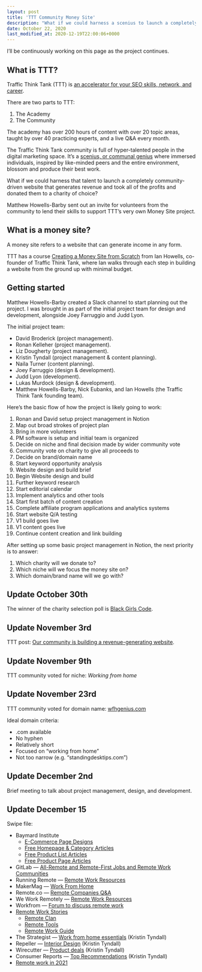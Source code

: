 ```yaml
---
layout: post
title: 'TTT Community Money Site'
description: "What if we could harness a scenius to launch a completely community-driven website that generates revenue and took all of the profits and donated them to a charity of choice?"
date: October 22, 2020
last_modified_at: 2020-12-19T22:00:06+0000
---
```



I’ll be continuously working on this page as the project continues.

## What is TTT?
Traffic Think Tank (TTT) is [an accelerator for your SEO skills, network, and career](https://trafficthinktank.com/).

There are two parts to TTT:
1. The Academy
2. The Community

The academy has over 200 hours of content with over 20 topic areas, taught by over 40 practicing experts, and a live Q&A every month.

The Traffic Think Tank community is full of hyper-talented people in the digital marketing space. It’s a [scenius, or communal genius](https://kk.org/thetechnium/scenius-or-comm/) where immersed individuals, inspired by like-minded peers and the entire environment, blossom and produce their best work.

What if we could harness that talent to launch a completely community-driven website that generates revenue and took all of the profits and donated them to a charity of choice?

Matthew Howells-Barby sent out an invite for volunteers from the community to lend their skills to support TTT’s very own Money Site project.

## What is a money site?
A money site refers to a website that can generate income in any form.

TTT has a course [Creating a Money Site from Scratch](https://trafficthinktank.com/courses/money-site-from-scratch/) from Ian Howells, co-founder of Traffic Think Tank, where Ian walks through each step in building a website from the ground up with minimal budget.

## Getting started

Matthew Howells-Barby created a Slack channel to start planning out the project. I was brought in as part of the initial project team for design and development, alongside Joey Farruggio and Judd Lyon.

The initial project team:
- David Broderick (project management).
- Ronan Kelleher (project management).
- Liz Dougherty (project management).
- Kristin Tyndall (project management & content planning).
- Naila Turner (content planning).
- Joey Farruggio (design & development).
- Judd Lyon (development).
- Lukas Murdock (design & development).
- Matthew Howells-Barby, Nick Eubanks, and Ian Howells (the Traffic Think Tank founding team).

Here’s the basic flow of how the project is likely going to work:

1. Ronan and David setup project management in Notion
2. Map out broad strokes of project plan
3. Bring in more volunteers
4. PM software is setup and initial team is organized
5. Decide on niche and final decision made by wider community vote
6. Community vote on charity to give all proceeds to
7. Decide on brand/domain name
8. Start keyword opportunity analysis
9. Website design and build brief
10. Begin Website design and build
11. Further keyword research
12. Start editorial calendar
13. Implement analytics and other tools
14. Start first batch of content creation
15. Complete affiliate program applications and analytics systems
16. Start website Q/A testing
17. V1 build goes live
18. V1 content goes live
19. Continue content creation and link building

After setting up some basic project management in Notion, the next priority is to answer:
1. Which charity will we donate to?
2. Which niche will we focus the money site on?
3. Which domain/brand name will we go with?

## Update October 30th
The winner of the charity selection poll is [Black Girls Code](https://www.blackgirlscode.com/).

## Update November 3rd
TTT post: [Our community is building a revenue-generating website](https://trafficthinktank.com/community-money-site/).

## Update November 9th
TTT community voted for niche: *Working from home*

## Update November 23rd
TTT community voted for domain name: [wfhgenius.com](https://wfhgenius.com/)

Ideal domain criteria:
- .com available
- No hyphen
- Relatively short
- Focused on “working from home”
- Not too narrow (e.g. “standingdesktips.com”)

## Update December 2nd
Brief meeting to talk about project management, design, and development.

## Update December 15
Swipe file:
- Baymard Institute
	- [E-Commerce Page Designs](https://baymard.com/ecommerce-design-examples)
	- [Free Homepage & Category Articles](https://baymard.com/homepage-and-category-usability/articles)
	- [Free Product List Articles](https://baymard.com/ecommerce-product-lists/articles)
	- [Free Product Page Articles](https://baymard.com/product-page/articles)
- GitLab — [All-Remote and Remote-First Jobs and Remote Work Communities](https://about.gitlab.com/company/culture/all-remote/jobs/)
- Running Remote — [Remote Work Resources](https://runningremote.com/resources/)
- MakerMag — [Work From Home](https://makermag.com/category/work-from-home/)
- Remote.co — [Remote Companies Q&A](https://remote.co/qa-leading-remote-companies/)
- We Work Remotely — [Remote Work Resources](https://weworkremotely.com/remote-work-resources)
- Workfrom — [Forum to discuss remote work](https://forum.workfrom.co/top)
- [Remote Work Stories](https://remotechronicles.com/)
	- [Remote Clan](https://remoteclan.com/)
	- [Remote Tools](https://www.remote.tools/)
	- [Remote Work Guide](https://remotework2020.remote.tools/)
- The Strategist — [Work from home essentials](https://nymag.com/strategist/article/best-work-from-home-essentials.html) (Kristin Tyndall)
- Repeller — [Interior Design](https://repeller.com/instagram-inspired-interior-design/) (Kristin Tyndall)
- Wirecutter — [Product deals](https://www.nytimes.com/wirecutter/deals/) (Kristin Tyndall)
- Consumer Reports — [Top Recommendations](https://www.consumerreports.org/cro/index.htm#product-cards) (Kristin Tyndall)
- [Remote work in 2021](https://www.remote.tools/remote-work-2021)
